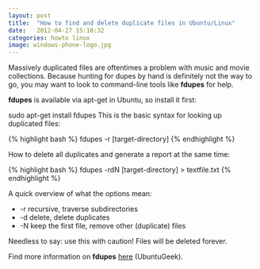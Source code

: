 ```yaml
---
layout: post
title:  "How to find and delete duplicate files in Ubuntu/Linux"
date:   2012-04-27 15:18:32
categories: howto linux
image: windows-phone-logo.jpg
---
```


Massively duplicated files are oftentimes a problem with music and movie collections. Because hunting for dupes by hand is definitely not the way to go, you may want to look to command-line tools like **fdupes** for help.

**fdupes** is available via apt-get in Ubuntu, so install it first:

sudo apt-get install fdupes
This is the basic syntax for looking up duplicated files:

{% highlight bash %}
fdupes -r [target-directory]
{% endhighlight %}

How to delete all duplicates and generate a report at the same time:

{% highlight bash %}
fdupes -rdN [target-directory] > textfile.txt
{% endhighlight %}

A quick overview of what the options mean:

* -r recursive, traverse subdirectories
* -d delete, delete duplicates
* -N keep the first file, remove other (duplicate) files

Needless to say: use this with caution! Files will be deleted forever.

Find more information on **fdupes** [here](http://www.ubuntugeek.com/how-to-find-duplicate-copies-of-files-using-fdupes-in-ubuntu.html) (UbuntuGeek).
